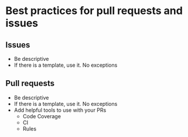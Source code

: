 # Best practices for pull requests and issues

## Issues

- Be descriptive
- If there is a template, use it. No exceptions

## Pull requests

- Be descriptive
- If there is a template, use it. No exceptions
- Add helpful tools to use with your PRs
  - Code Coverage
  - CI
  - Rules